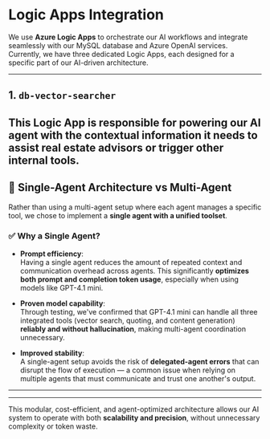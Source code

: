 

# Logic Apps Integration

We use **Azure Logic Apps** to orchestrate our AI workflows and integrate seamlessly with our MySQL database and Azure OpenAI services. Currently, we have three dedicated Logic Apps, each designed for a specific part of our AI-driven architecture.

---

## 1. `db-vector-searcher`

This Logic App is responsible for powering our AI agent with the contextual information it needs to assist real estate advisors or trigger other internal tools.
---

## 🧠 Single-Agent Architecture vs Multi-Agent

Rather than using a multi-agent setup where each agent manages a specific tool, we chose to implement a **single agent with a unified toolset**.

### ✅ Why a Single Agent?

- **Prompt efficiency**:  
  Having a single agent reduces the amount of repeated context and communication overhead across agents. This significantly **optimizes both prompt and completion token usage**, especially when using models like GPT-4.1 mini.

- **Proven model capability**:  
  Through testing, we've confirmed that GPT-4.1 mini can handle all three integrated tools (vector search, quoting, and content generation) **reliably and without hallucination**, making multi-agent coordination unnecessary.

- **Improved stability**:  
  A single-agent setup avoids the risk of **delegated-agent errors** that can disrupt the flow of execution — a common issue when relying on multiple agents that must communicate and trust one another's output.

---
---

This modular, cost-efficient, and agent-optimized architecture allows our AI system to operate with both **scalability and precision**, without unnecessary complexity or token waste.
